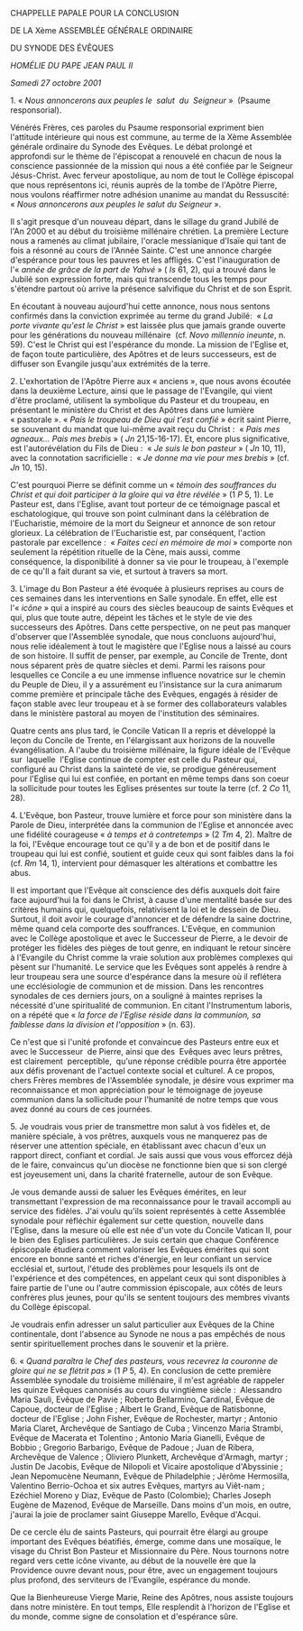 CHAPPELLE PAPALE POUR LA CONCLUSION

DE LA Xème ASSEMBLÉE GÉNÉRALE ORDINAIRE

DU SYNODE DES ÉVÊQUES

*HOMÉLIE DU PAPE JEAN PAUL II*

*Samedi 27 octobre 2001*

1. « *Nous annoncerons aux peuples le  salut  du  Seigneur* »  (Psaume responsorial).

Vénérés Frères, ces paroles du Psaume responsorial expriment bien l'attitude intérieure qui nous est commune, au terme de la Xème Assemblée générale ordinaire du Synode des Evêques. Le débat prolongé et approfondi sur le thème de l'épiscopat a renouvelé en chacun de nous la conscience passionnée de la mission qui nous a été confiée par le Seigneur Jésus-Christ. Avec ferveur apostolique, au nom de tout le Collège épiscopal que nous représentons ici, réunis auprès de la tombe de l'Apôtre Pierre, nous voulons réaffirmer notre adhésion unanime au mandat du Ressuscité:  « *Nous annoncerons aux peuples le salut du Seigneur* ».

Il s'agit presque d'un nouveau départ, dans le sillage du grand Jubilé de l'An 2000 et au début du troisième millénaire chrétien. La première Lecture nous a ramenés au climat jubilaire, l'oracle messianique d'Isaïe qui tant de fois a résonné au cours de l'Année Sainte. C'est une annonce chargée d'espérance pour tous les pauvres et les affligés. C'est l'inauguration de l'« *année de grâce de la part de Yahvé* » ( *Is* 61, 2), qui a trouvé dans le Jubilé son expression forte, mais qui transcende tous les temps pour s'étendre partout où arrive la présence salvifique du Christ et de son Esprit.

En écoutant à nouveau aujourd'hui cette annonce, nous nous sentons confirmés dans la conviction exprimée au terme du grand Jubilé:  « *La porte vivante qu'est le Christ* » est laissée plus que jamais grande ouverte pour les générations du nouveau millénaire  (cf. *Novo millennio ineunte*, n. 59). C'est le Christ qui est l'espérance du monde. La mission de l'Eglise et, de façon toute particulière, des Apôtres et de leurs successeurs, est de diffuser son Evangile jusqu'aux extrémités de la terre.

2. L'exhortation de l'Apôtre Pierre aux « anciens », que nous avons écoutée dans la deuxième Lecture, ainsi que le passage de l'Evangile, qui vient d'être proclamé, utilisent la symbolique du Pasteur et du troupeau, en présentant le ministère du Christ et des Apôtres dans une lumière « pastorale ». « *Pais le troupeau de Dieu qui t'est confié* » écrit saint Pierre, se souvenant du mandat que lui-même avait reçu du Christ :  « *Pais mes agneaux... Pais mes brebis* » ( *Jn* 21,15-16-17). Et, encore plus significative, est l'autorévélation du Fils de Dieu :  « *Je suis le bon pasteur* » ( *Jn* 10, 11), avec la connotation sacrificielle :  « *Je donne ma vie pour mes brebis* » (cf. *Jn* 10, 15).

C'est pourquoi Pierre se définit comme un « *témoin des souffrances du Christ et qui doit participer à la gloire qui va être révélée* » (1 *P* 5, 1). Le Pasteur est, dans l'Eglise, avant tout porteur de ce témoignage pascal et eschatologique, qui trouve son point culminant dans la célébration de l'Eucharistie, mémoire de la mort du Seigneur et annonce de son retour glorieux. La célébration de l'Eucharistie est, par conséquent, l'action pastorale par excellence :  « *Faites ceci en mémoire de moi* » comporte non seulement la répétition rituelle de la Cène, mais aussi, comme conséquence, la disponibilité à donner sa vie pour le troupeau, à l'exemple de ce qu'Il a fait durant sa vie, et surtout à travers sa mort.

3. L'image du Bon Pasteur a été évoquée à plusieurs reprises au cours de ces semaines dans les interventions en Salle synodale. En effet, elle est l'« *icône* » qui a inspiré au cours des siècles beaucoup de saints Evêques et qui, plus que toute autre, dépeint les tâches et le style de vie des successeurs des Apôtres. Dans cette perspective, on ne peut pas manquer d'observer que l'Assemblée synodale, que nous concluons aujourd'hui, nous relie idéalement à tout le magistère que l'Eglise nous a laissé au cours de son histoire. Il suffit de penser, par exemple, au Concile de Trente, dont nous séparent près de quatre siècles et demi. Parmi les raisons pour lesquelles ce Concile a eu une immense influence novatrice sur le chemin du Peuple de Dieu, il y a assurément eu l'insistance sur la cura animarum comme première et principale tâche des Evêques, engagés à résider de façon stable avec leur troupeau et à se former des collaborateurs valables dans le ministère pastoral au moyen de l'institution des séminaires.

Quatre cents ans plus tard, le Concile Vatican II a repris et développé la leçon du Concile de Trente, en l'élargissant aux horizons de la nouvelle évangélisation. A l'aube du troisième millénaire, la figure idéale de l'Evêque sur  laquelle  l'Eglise continue de compter est celle du Pasteur qui, configuré au Christ dans la sainteté de vie, se prodigue généreusement pour l'Eglise qui lui est confiée, en portant en même temps dans son coeur la sollicitude pour toutes les Eglises présentes sur toute la terre (cf. 2 *Co* 11, 28).

4. L'Evêque, bon Pasteur, trouve lumière et force pour son ministère dans la Parole de Dieu, interprétée dans la communion de l'Eglise et annoncée avec une fidélité courageuse « *à temps et à contretemps* » (2 *Tm* 4, 2). Maître de la foi, l'Evêque encourage tout ce qu'il y a de bon et de positif dans le troupeau qui lui est confié, soutient et guide ceux qui sont faibles dans la foi (cf. *Rm* 14, 1), intervient pour démasquer les altérations et combattre les abus.

Il est important que l'Evêque ait conscience des défis auxquels doit faire face aujourd'hui la foi dans le Christ, à cause d'une mentalité basée sur des critères humains qui, quelquefois, relativisent la loi et le dessein de Dieu. Surtout, il doit avoir le courage d'annoncer et de défendre la saine doctrine, même quand cela comporte des souffrances. L'Evêque, en communion avec le Collège apostolique et avec le Successeur de Pierre, a le devoir de protéger les fidèles des pièges de tout genre, en indiquant le retour sincère à l'Evangile du Christ comme la vraie solution aux problèmes complexes qui pèsent sur l'humanité. Le service que les Evêques sont appelés à rendre à leur troupeau sera une source d'espérance dans la mesure où il reflétera une ecclésiologie de communion et de mission. Dans les rencontres synodales de ces derniers jours, on a souligné à maintes reprises la nécessité d'une spiritualité de communion. En citant l'Instrumentum laboris, on a répété que « *la force de l'Eglise réside dans la communion, sa faiblesse dans la division et l'opposition* » (n. 63).

Ce n'est que si l'unité profonde et convaincue des Pasteurs entre eux et avec le Successeur  de Pierre, ainsi que des  Evêques avec leurs prêtres, est clairement  perceptible,  qu'une réponse crédible pourra être apportée aux défis provenant de l'actuel contexte social et culturel. A ce propos, chers Frères membres de l'Assemblée synodale, je désire vous exprimer ma reconnaissance et mon appréciation pour le témoignage de joyeuse communion dans la sollicitude pour l'humanité de notre temps que vous avez donné au cours de ces journées.

5. Je voudrais vous prier de transmettre mon salut à vos fidèles et, de manière spéciale, à vos prêtres, auxquels vous ne manquerez pas de réserver une attention spéciale, en établissant avec chacun d'eux un rapport direct, confiant et cordial. Je sais aussi que vous vous efforcez déjà de le faire, convaincus qu'un diocèse ne fonctionne bien que si son clergé est joyeusement uni, dans la charité fraternelle, autour de son Evêque.

Je vous demande aussi de saluer les Evêques émérites, en leur transmettant l'expression de ma reconnaissance pour le travail accompli au service des fidèles. J'ai voulu qu'ils soient représentés à cette Assemblée synodale pour réfléchir également sur cette question, nouvelle dans l'Eglise, dans la mesure où elle est née d'un vote du Concile Vatican II, pour le bien des Eglises particulières. Je suis certain que chaque Conférence épiscopale étudiera comment valoriser les Evêques émérites qui sont encore en bonne santé et riches d'énergie, en leur confiant un service ecclésial et, surtout, l'étude des problèmes pour lesquels ils ont de l'expérience et des compétences, en appelant ceux qui sont disponibles à faire partie de l'une ou l'autre commission épiscopale, aux côtés de leurs confrères plus jeunes, pour qu'ils se sentent toujours des membres vivants du Collège épiscopal.

Je voudrais enfin adresser un salut particulier aux Evêques de la Chine continentale, dont l'absence au Synode ne nous a pas empêchés de nous sentir spirituellement proches dans le souvenir et la prière.

6. « *Quand paraîtra le Chef des pasteurs, vous recevrez la couronne de gloire qui ne se flétrit pas* » (1 *P* 5, 4). En conclusion de cette première Assemblée synodale du troisième millénaire, il m'est agréable de rappeler les quinze Evêques canonisés au cours du vingtième siècle :  Alessandro Maria Sauli, Evêque de Pavie ; Roberto Bellarmino, Cardinal, Evêque de Capoue, docteur de l'Eglise ; Albert le Grand, Evêque de Ratisbonne, docteur de l'Eglise ; John Fisher, Evêque de Rochester, martyr ; Antonio Maria Claret, Archevêque de Santiago de Cuba ; Vincenzo Maria Strambi, Evêque de Macerata et Tolentino ; Antonio Maria Gianelli, Evêque de Bobbio ; Gregorio Barbarigo, Evêque de Padoue ; Juan de Ribera, Archevêque de Valence ; Oliviero Plunkett, Archevêque d'Armagh, martyr ; Justin De Jacobis, Evêque de Nilopoli et Vicaire apostolique d'Abyssinie ; Jean Nepomucène Neumann, Evêque de Philadelphie ; Jérôme Hermosilla, Valentino Berrio-Ochoa et six autres Evêques, martyrs au Viêt-nam ; Ezéchiel Moreno y Diaz, Evêque de Pasto (Colombie); Charles Joseph Eugène de Mazenod, Evêque de Marseille. Dans moins d'un mois, en outre, j'aurai la joie de proclamer saint Giuseppe Marello, Evêque d'Acqui.

De ce cercle élu de saints Pasteurs, qui pourrait être élargi au groupe important des Evêques béatifiés, émerge, comme dans une mosaïque, le visage du Christ Bon Pasteur et Missionnaire du Père. Nous tournons notre regard vers cette icône vivante, au début de la nouvelle ère que la Providence ouvre devant nous, pour être, avec un engagement toujours plus profond, des serviteurs de l'Evangile, espérance du monde.

Que la Bienheureuse Vierge Marie, Reine des Apôtres, nous assiste toujours dans notre ministère. En tout temps, Elle resplendit à l'horizon de l'Eglise et du monde, comme signe de consolation et d'espérance sûre.